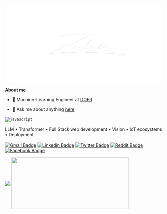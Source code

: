 <p align="center"><a href="https://zubaircrackscode.github.io"><img height="250px" width="500px" alt="Hello, I'm Zubair. I do open source!" src="./assets/gh-readme-header-transparent.png" /></a></p>

**About me**

- 💼 Machine-Learning Engineer at [DOER](http://doer.com.bd/)

- 💬 Ask me about anything [here](https://github.com/ZubairCracksCode/ZubairCracksCode/issues)

<code><img height="20" alt="javascript" src="[https://icons8.com/icon/d5Xb8bhEoHv1/machine-learning](https://img.icons8.com/?size=100&id=Q9vlSiHIHIdC&format=png&color=000000)"></code>

LLM &bull; Transformer &bull; Full Stack web development &bull; Vision &bull; IoT ecosystems &bull; Deployment
<br> </br>
[![Gmail Badge](https://img.shields.io/badge/-Mail%20Me-c14438?style=flat&logo=Gmail&logoColor=white)](mailto:zubairazimmiazi@gmail.com) 
[![Linkedin Badge](https://img.shields.io/badge/-LinkedIn-0072b1?style=flat&logo=Linkedin&logoColor=white)](https://www.linkedin.com/in/zubair-azim-miazi/) [![Twitter Badge](https://img.shields.io/badge/Twitter-1DA1F2?style=flat&logo=twitter&logoColor=white)](https://twitter.com/not_bot_c) [![Reddit Badge](https://img.shields.io/badge/Reddit-FF4500?style=flat&logo=reddit&logoColor=white)](https://www.reddit.com/user/Dependent-Setting-12/) [![Facebook Badge](https://img.shields.io/badge/Facebook-1877F2?style=flat&logo=facebook&logoColor=white)](https://www.facebook.com/ZubairAzimMiazi/)

<!--
**ZubairAzimMiazi/ZubairAzimMiazi** is a ✨ _special_ ✨ repository because its `README.md` (this file) appears on your GitHub profile.

Here are some ideas to get you started:

- 🔭 I’m currently working on ...
- 🌱 I’m currently learning ...
- 👯 I’m looking to collaborate on ...
- 🤔 I’m looking for help with ...
- 💬 Ask me about ...
- 📫 How to reach me: ...
- 😄 Pronouns: ...
- ⚡ Fun fact: ...
-->

<a href="https://github.com/anuraghazra/github-readme-stats">
  <img align="center" src="https://github-readme-stats.vercel.app/api?username=ZubairAzimMiazi&theme=onedark&count_private=true&show_icons=true" width="420px" />
</a>
<a href="https://github.com/anuraghazra/github-readme-stats">
  <img align="center" src="https://github-readme-stats.vercel.app/api/top-langs/?username=ZubairAzimMiazi&layout=compact&count_private=true&theme=onedark&count_private=true&show_icons=true" height="165px" width="375px" />
</a>

<!--
<a href="https://github.com/anuraghazra/github-readme-stats">
  <img align="center" src="https://github-readme-stats.vercel.app/api/pin/?username=anuraghazra&repo=github-readme-stats&theme=buefy" />
</a>
<a href="https://github.com/anuraghazra/anuraghazra.github.io">
  <img align="center" src="https://github-readme-stats.vercel.app/api/pin/?username=anuraghazra&repo=anuraghazra.github.io&theme=buefy" />
</a>
-->

<br />
<br />
